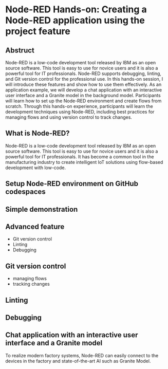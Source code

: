 # Node-RED Hands-on: Creating a Node-RED application using the project feature
## Abstruct
Node-RED is a low-code development tool released by IBM as an open source software. This tool is easy to use for novice users and it is also a powerful tool for IT professionals. Node-RED supports debugging, linting, and Git version control for the professional use. In this hands-on session, I will introduce these features and show how to use them effectively. As an application example, we will develop a chat application with an interactive user interface and a Granite model in the background model. Participants will learn how to set up the Node-RED environment and create flows from scratch. Through this hands-on experience, participants will learn the development techniques using Node-RED, including best practices for managing flows and using version control to track changes.

## What is Node-RED?
Node-RED is a low-code development tool released by IBM as an open source software. This tool is easy to use for novice users and it is also a powerful tool for IT professionals. 
It has become a common tool in the manufacturing industry to create intelligent IoT solutions using flow-based development with low-code. 

## Setup Node-RED environment on GitHub codespaces

## Simple demonstration

## Advanced feature
- Git version control
- Linting
- Debugging

## Git version control
- managing flows
- tracking changes

## Linting


## Debugging

## Chat application with an interactive user interface and a Granite model

To realize modern factory systems, Node-RED can easily connect to the devices in the factory and state-of-the-art AI such as Granite Model. 
